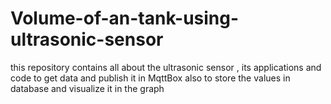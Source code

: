 # Volume-of-an-tank-using-ultrasonic-sensor
this repository contains all about the ultrasonic sensor , its applications and code to get data and publish it in MqttBox also to store the values in database and visualize it in the graph
